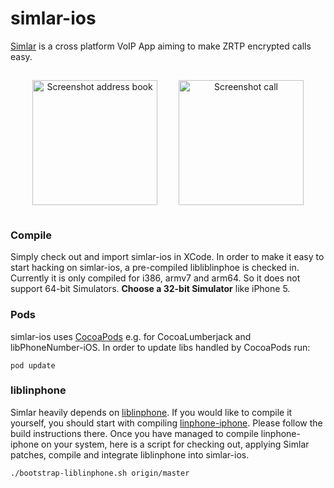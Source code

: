 simlar-ios
==========

[Simlar](https://www.simlar.org) is a cross platform VoIP App aiming to make ZRTP encrypted calls easy.

<div id="screenshots" align="center">
<img src="https://www.simlar.org/press/screenshots/iOS/address_book.png" alt="Screenshot address book" text-align="center" width="200" style="margin:15px;">
<img src="https://www.simlar.org/press/screenshots/iOS/ongoing_call.png" alt="Screenshot call" text-align="center" width="200"  style="margin:15px;">
</div>

### Compile ###
Simply check out and import simlar-ios in XCode.
In order to make it easy to start hacking on simlar-ios, a pre-compiled libliblinphoe is checked in.
Currently it is  only compiled for i386, armv7 and arm64.
So it does not support 64-bit Simulators.
**Choose a 32-bit Simulator** like iPhone 5.

### Pods ###
simlar-ios uses [CocoaPods](https://cocoapods.org/) e.g. for CocoaLumberjack and libPhoneNumber-iOS.
In order to update libs handled by CocoaPods run:
```
pod update
```

### liblinphone ###
Simlar heavily depends on [liblinphone](http://www.linphone.org/).
If you would like to compile it yourself, you should start with compiling [linphone-iphone](https://github.com/BelledonneCommunications/linphone-iphone).
Please follow the build instructions there.
Once you have managed to compile linphone-iphone on your system, here is a script for checking out, applying Simlar patches, compile and integrate liblinphone into simlar-ios.
```
./bootstrap-liblinphone.sh origin/master
```
